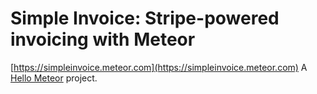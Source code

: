 # Simple Invoice: Stripe-powered invoicing with Meteor

[https://simpleinvoice.meteor.com](https://simpleinvoice.meteor.com) A [Hello Meteor](http://hellometeor.com/) project.
